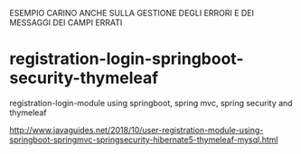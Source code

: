 ESEMPIO CARINO ANCHE SULLA GESTIONE DEGLI ERRORI E DEI MESSAGGI DEI CAMPI ERRATI

# registration-login-springboot-security-thymeleaf
registration-login-module using springboot, spring mvc, spring security and thymeleaf

http://www.javaguides.net/2018/10/user-registration-module-using-springboot-springmvc-springsecurity-hibernate5-thymeleaf-mysql.html


